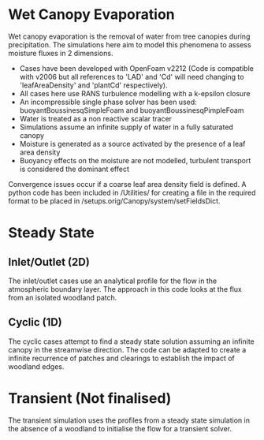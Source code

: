 # Wet Canopy Evaporation
Wet canopy evaporation is the removal of water from tree canopies during precipitation. The simulations here aim to model this phenomena to assess moisture fluxes in 2 dimensions.

- Cases have been developed with OpenFoam v2212 (Code is compatible with v2006 but all references to 'LAD' and 'Cd' will need changing to 'leafAreaDensity' and 'plantCd' respectively).
- All cases here use RANS turbulence modelling with a k-epsilon closure
- An incompressible single phase solver has been used: buoyantBoussinesqSimpleFoam and buoyantBoussinesqPimpleFoam
- Water is treated as a non reactive scalar tracer
- Simulations assume an infinite supply of water in a fully saturated canopy
- Moisture is generated as a source activated by the presence of a leaf area density
- Buoyancy effects on the moisture are not modelled, turbulent transport is considered the dominant effect

Convergence issues occur if a coarse leaf area density field is defined. A python code has been included in /Utilities/ for creating a file in the required format to be placed in /setups.orig/Canopy/system/setFieldsDict.




# Steady State
## Inlet/Outlet (2D)
The inlet/outlet cases use an analytical profile for the flow in the atmospheric boundary layer. The approach in this code looks at the flux from an isolated woodland patch.

## Cyclic (1D)
The cyclic cases attempt to find a steady state solution assuming an infinite canopy in the streamwise direction. The code can be adapted to create a infinite recurrence of patches and clearings to establish the impact of woodland edges.

# Transient (Not finalised)
The transient simulation uses the profiles from a steady state simulation in the absence of a woodland to initialise the flow for a transient solver.

